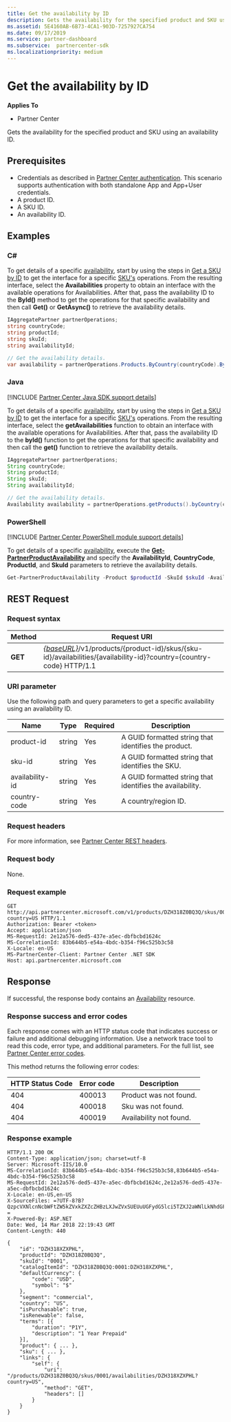 ```yaml
---
title: Get the availability by ID
description: Gets the availability for the specified product and SKU using an availability ID.
ms.assetid: 5E4160AB-6B73-4CA1-903D-7257927CA754
ms.date: 09/17/2019
ms.service: partner-dashboard
ms.subservice:  partnercenter-sdk
ms.localizationpriority: medium
---
```


# Get the availability by ID

**Applies To**

- Partner Center

Gets the availability for the specified product and SKU using an availability ID.

## Prerequisites

- Credentials as described in [Partner Center authentication](partner-center-authentication.md). This scenario supports authentication with both standalone App and App+User credentials.
- A product ID.
- A SKU ID.
- An availability ID.

## Examples

### C#

To get details of a specific [availability](product-resources.md#availability), start by using the steps in [Get a SKU by ID](get-a-sku-by-id.md) to get the interface for a specific [SKU's](product-resources.md#sku) operations. From the resulting interface, select the **Availabilities** property to obtain an interface with the available operations for Availabilities. After that, pass the availability ID to the **ById()** method to get the operations for that specific availability and then call **Get()** or **GetAsync()** to retrieve the availability details.

```csharp
IAggregatePartner partnerOperations;
string countryCode;
string productId;
string skuId;
string availabilityId;

// Get the availability details.
var availability = partnerOperations.Products.ByCountry(countryCode).ById(productId).Skus.ById(skuId).Availabilities.ById(availabilityId).Get();
```

### Java

[!INCLUDE [Partner Center Java SDK support details](../includes/java-sdk-support.md)]

To get details of a specific [availability](product-resources.md#availability), start by using the steps in [Get a SKU by ID](get-a-sku-by-id.md) to get the interface for a specific [SKU's](product-resources.md#sku) operations. From the resulting interface, select the **getAvailabilities** function to obtain an interface with the available operations for Availabilities. After that, pass the availability ID to the **byId()** function to get the operations for that specific availability and then call the **get()** function to retrieve the availability details.

```java
IAggregatePartner partnerOperations;
String countryCode;
String productId;
String skuId;
String availabilityId;

// Get the availability details.
Availability availability = partnerOperations.getProducts().byCountry(countryCode).byId(productId).getSkus().byId(skuId).getAvailabilities().byId(availabilityId).get();
```

### PowerShell

[!INCLUDE [Partner Center PowerShell module support details](../includes/powershell-module-support.md)]

To get details of a specific [availability](product-resources.md#availability), execute the [**Get-PartnerProductAvailability**](https://github.com/Microsoft/Partner-Center-PowerShell/blob/master/docs/help/Get-PartnerProductAvailability.md) and specify the **AvailabilityId**, **CountryCode**, **ProductId**, and **SkuId** parameters to retrieve the availability details.

```powershell
Get-PartnerProductAvailability -Product $productId -SkuId $skuId -AvailabilityId $availabilityId
```

## REST Request

### Request syntax

| Method  | Request URI |
|---------|------------------------------------------------------------------------------------------------------------------------------------------------------------|
| **GET** | [*{baseURL}*](partner-center-rest-urls.md)/v1/products/{product-id}/skus/{sku-id}/availabilities/{availability-id}?country={country-code} HTTP/1.1         |

### URI parameter

Use the following path and query parameters to get a specific availability using an availability ID.

| Name                   | Type     | Required | Description                                                     |
|------------------------|----------|----------|-----------------------------------------------------------------|
| product-id             | string   | Yes      | A GUID formatted string that identifies the product.            |
| sku-id                 | string   | Yes      | A GUID formatted string that identifies the SKU.                |
| availability-id        | string   | Yes      | A GUID formatted string that identifies the availability.       |
| country-code           | string   | Yes      | A country/region ID.                                            |

### Request headers

For more information, see [Partner Center REST headers](headers.md).

### Request body

None.

### Request example

```http
GET http://api.partnercenter.microsoft.com/v1/products/DZH318Z0BQ3Q/skus/0001/availabilities/DZH318XZXPHL?country=US HTTP/1.1
Authorization: Bearer <token>
Accept: application/json
MS-RequestId: 2e12a576-ded5-437e-a5ec-dbfbcbd1624c
MS-CorrelationId: 83b644b5-e54a-4bdc-b354-f96c525b3c58
X-Locale: en-US
MS-PartnerCenter-Client: Partner Center .NET SDK
Host: api.partnercenter.microsoft.com
```

## Response

If successful, the response body contains an [Availability](product-resources.md#availability) resource.

### Response success and error codes

Each response comes with an HTTP status code that indicates success or failure and additional debugging information. Use a network trace tool to read this code, error type, and additional parameters. For the full list, see [Partner Center error codes](error-codes.md).

This method returns the following error codes:

| HTTP Status Code     | Error code   | Description                                                                                               |
|----------------------|--------------|-----------------------------------------------------------------------------------------------------------|
| 404                  | 400013       | Product was not found.                                                                                    |
| 404                  | 400018       | Sku was not found.                                                                                        |
| 404                  | 400019       | Availability not found.                                                                                   |

### Response example

```http
HTTP/1.1 200 OK
Content-Type: application/json; charset=utf-8
Server: Microsoft-IIS/10.0
MS-CorrelationId: 83b644b5-e54a-4bdc-b354-f96c525b3c58,83b644b5-e54a-4bdc-b354-f96c525b3c58
MS-RequestId: 2e12a576-ded5-437e-a5ec-dbfbcbd1624c,2e12a576-ded5-437e-a5ec-dbfbcbd1624c
X-Locale: en-US,en-US
X-SourceFiles: =?UTF-8?B?QzpcVXNlcnNcbWFtZW5kZVxkZXZcZHBzLXJwZVxSUEUuUGFydG5lci5TZXJ2aWNlLkNhdGFsb2dcV2ViQXBpc1xDYXRhbG9nU2VydmljZS5WMi5XZWJcdjFccHJvZHVjdHNcRFpIMzE4WjBCUTNRXHNrdXNcMDAwMVxhdmFpbGFiaWxpdGllc1xEWkgzMThaMEhNS1E=?=
X-Powered-By: ASP.NET
Date: Wed, 14 Mar 2018 22:19:43 GMT
Content-Length: 440

{
    "id": "DZH318XZXPHL",
    "productId": "DZH318Z0BQ3Q",
    "skuId": "0001",
    "catalogItemId": "DZH318Z0BQ3Q:0001:DZH318XZXPHL",
    "defaultCurrency": {
        "code": "USD",
        "symbol": "$"
    },
    "segment": "commercial",
    "country": "US",
    "isPurchasable": true,
    "isRenewable": false,
    "terms": [{
        "duration": "P1Y",
        "description": "1 Year Prepaid"
    }],
    "product": { ... },
    "sku": { ... },
    "links": {
        "self": {
            "uri": "/products/DZH318Z0BQ3Q/skus/0001/availabilities/DZH318XZXPHL?country=US",
            "method": "GET",
            "headers": []
        }
    }
}
```